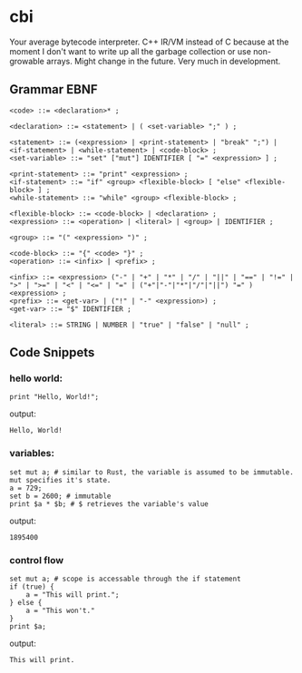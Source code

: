 # cbi #

Your average bytecode interpreter. C++ IR/VM instead of C because at the moment I don't want to write up all the garbage collection or use non-growable arrays. Might change in the future.
Very much in development.


## Grammar EBNF ##
```EBNF
<code> ::= <declaration>* ;

<declaration> ::= <statement> | ( <set-variable> ";" ) ;

<statement> ::= (<expression> | <print-statement> | "break" ";") | <if-statement> | <while-statement> | <code-block> ;
<set-variable> ::= "set" ["mut"] IDENTIFIER [ "=" <expression> ] ;

<print-statement> ::= "print" <expression> ;
<if-statement> ::= "if" <group> <flexible-block> [ "else" <flexible-block> ] ;
<while-statement> ::= "while" <group> <flexible-block> ;

<flexible-block> ::= <code-block> | <declaration> ;
<expression> ::= <operation> | <literal> | <group> | IDENTIFIER ;

<group> ::= "(" <expression> ")" ;

<code-block> ::= "{" <code> "}" ;
<operation> ::= <infix> | <prefix> ;

<infix> ::= <expression> ("-" | "+" | "*" | "/" | "||" | "==" | "!=" | ">" | ">=" | "<" | "<=" | "=" | ("+"|"-"|"*"|"/"|"||") "=" ) <expression> ;
<prefix> ::= <get-var> | ("!" | "-" <expression>) ;
<get-var> ::= "$" IDENTIFIER ;

<literal> ::= STRING | NUMBER | "true" | "false" | "null" ;
```

## Code Snippets ##

### hello world: ###
```
print "Hello, World!";
```
output:
```
Hello, World!
```
### variables: ###
```
set mut a; # similar to Rust, the variable is assumed to be immutable. mut specifies it's state.
a = 729;
set b = 2600; # immutable
print $a * $b; # $ retrieves the variable's value
```
output:
```
1895400
```
### control flow ###
```
set mut a; # scope is accessable through the if statement
if (true) {
    a = "This will print.";
} else {
    a = "This won't."
}
print $a;
```
output:
```
This will print.
```
